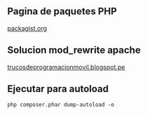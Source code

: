 ## Pagina de paquetes PHP
[packagist.org](https://packagist.org/)

## Solucion mod_rewrite apache
[trucosdeprogramacionmovil.blogspot.pe](http://trucosdeprogramacionmovil.blogspot.pe/2013/01/resolviendo-problemas-con-apache-htaccess.html)

## Ejecutar para autoload
`php composer.phar dump-autoload -o`